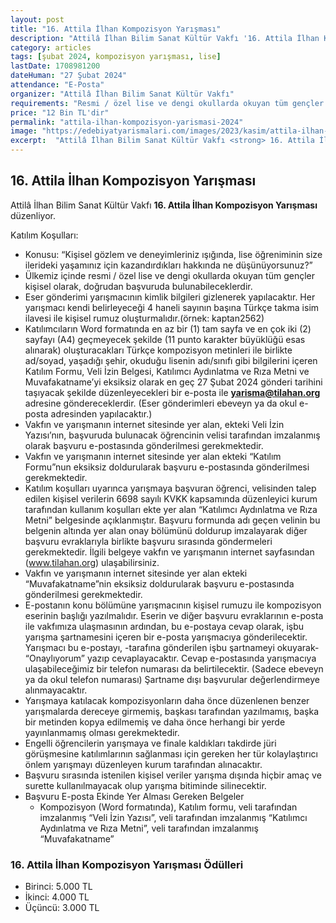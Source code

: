 ```yaml
---
layout: post
title: "16. Attila İlhan Kompozisyon Yarışması"
description: "Attilâ İlhan Bilim Sanat Kültür Vakfı '16. Attila İlhan Kompozisyon Yarışması' düzenliyor."
category: articles
tags: [şubat 2024, kompozisyon yarışması, lise]
lastDate: 1708981200
dateHuman: "27 Şubat 2024"
attendance: "E-Posta"
organizer: "Attilâ İlhan Bilim Sanat Kültür Vakfı"
requirements: "Resmi / özel lise ve dengi okullarda okuyan tüm gençler katılabilir."
price: "12 Bin TL'dir"
permalink: "attila-ilhan-kompozisyon-yarismasi-2024"
image: "https://edebiyatyarismalari.com/images/2023/kasim/attila-ilhan-kompozisyon-yarismasi-2024.jpg"
excerpt:  "Attilâ İlhan Bilim Sanat Kültür Vakfı <strong> 16. Attila İlhan Kompozisyon Yarışması </strong> düzenliyor."
---
```


## 16. Attila İlhan Kompozisyon Yarışması
Attilâ İlhan Bilim Sanat Kültür Vakfı **16. Attila İlhan Kompozisyon Yarışması** düzenliyor.  

Katılım Koşulları:
- Konusu: “Kişisel gözlem ve deneyimleriniz ışığında, lise öğreniminin size ilerideki yaşamınız için kazandırdıkları hakkında ne düşünüyorsunuz?”
- Ülkemiz içinde resmi / özel lise ve dengi okullarda okuyan tüm gençler kişisel olarak, doğrudan başvuruda bulunabileceklerdir.
- Eser gönderimi yarışmacının kimlik bilgileri gizlenerek yapılacaktır. Her yarışmacı kendi belirleyeceği 4 haneli sayının başına Türkçe takma isim ilavesi ile kişisel rumuz oluşturmalıdır.(örnek: kaptan2562)
- Katılımcıların Word formatında en az bir (1) tam sayfa ve en çok iki (2) sayfayı (A4) geçmeyecek şekilde (11 punto karakter büyüklüğü esas alınarak) oluşturacakları Türkçe kompozisyon metinleri ile birlikte ad/soyad, yaşadığı şehir, okuduğu lisenin adı/sınıfı gibi bilgilerini içeren Katılım Formu, Veli İzin Belgesi, Katılımcı Aydınlatma ve Rıza Metni ve Muvafakatname’yi eksiksiz olarak en geç 27 Şubat 2024 gönderi tarihini taşıyacak şekilde düzenleyecekleri bir e-posta ile **yarisma@tilahan.org** adresine göndereceklerdir. (Eser gönderimleri ebeveyn ya da okul e-posta adresinden yapılacaktır.)
- Vakfın ve yarışmanın internet sitesinde yer alan, ekteki Veli İzin Yazısı’nın, başvuruda bulunacak öğrencinin velisi tarafından imzalanmış olarak başvuru e-postasında gönderilmesi gerekmektedir.
- Vakfın ve yarışmanın internet sitesinde yer alan ekteki “Katılım Formu”nun eksiksiz doldurularak başvuru e-postasında gönderilmesi gerekmektedir.
- Katılım koşulları uyarınca yarışmaya başvuran öğrenci, velisinden talep edilen kişisel verilerin 6698 sayılı KVKK kapsamında düzenleyici kurum tarafından kullanım koşulları ekte yer alan “Katılımcı Aydınlatma ve Rıza Metni” belgesinde açıklanmıştır. Başvuru formunda adı geçen velinin bu belgenin altında yer alan onay bölümünü doldurup imzalayarak diğer başvuru evraklarıyla birlikte başvuru sırasında göndermeleri gerekmektedir. İlgili belgeye vakfın ve yarışmanın internet sayfasından (www.tilahan.org) ulaşabilirsiniz.
- Vakfın ve yarışmanın internet sitesinde yer alan ekteki “Muvafakatname”nin eksiksiz doldurularak başvuru e-postasında gönderilmesi gerekmektedir.
- E-postanın konu bölümüne yarışmacının kişisel rumuzu ile kompozisyon eserinin başlığı yazılmalıdır. Eserin ve diğer başvuru evraklarının e-posta ile vakfımıza ulaşmasının ardından, bu e-postaya cevap olarak, işbu yarışma şartnamesini içeren bir e-posta yarışmacıya gönderilecektir. Yarışmacı bu e-postayı, -tarafına gönderilen işbu şartnameyi okuyarak- “Onaylıyorum” yazıp cevaplayacaktır. Cevap e-postasında yarışmacıya ulaşabileceğimiz bir telefon numarası da belirtilecektir. (Sadece ebeveyn ya da okul telefon numarası) Şartname dışı başvurular değerlendirmeye alınmayacaktır.
- Yarışmaya katılacak kompozisyonların daha önce düzenlenen benzer yarışmalarda dereceye girmemiş, başkası tarafından yazılmamış, başka bir metinden kopya edilmemiş ve daha önce herhangi bir yerde yayınlanmamış olması gerekmektedir.
- Engelli öğrencilerin yarışmaya ve finale kaldıkları takdirde jüri görüşmesine katılımlarının sağlanması için gereken her tür kolaylaştırıcı önlem yarışmayı düzenleyen kurum tarafından alınacaktır.
- Başvuru sırasında istenilen kişisel veriler yarışma dışında hiçbir amaç ve surette kullanılmayacak olup yarışma bitiminde silinecektir.
- Başvuru E-posta Ekinde Yer Alması Gereken Belgeler
    - Kompozisyon (Word formatında), Katılım formu, veli tarafından imzalanmış “Veli İzin Yazısı”, veli tarafından imzalanmış “Katılımcı Aydınlatma ve Rıza Metni”, veli tarafından imzalanmış “Muvafakatname”


### 16. Attila İlhan Kompozisyon Yarışması Ödülleri
- Birinci: 5.000 TL 
- İkinci: 4.000 TL
- Üçüncü: 3.000 TL